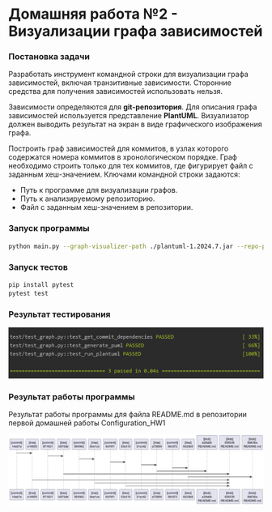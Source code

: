 # Домашняя работа №2 - Визуализации графа зависимостей
### Постановка задачи

Разработать инструмент командной строки для визуализации графа
зависимостей, включая транзитивные зависимости. Сторонние средства для
получения зависимостей использовать нельзя.

Зависимости определяются для <strong>git-репозитория</strong>. Для описания графа
зависимостей используется представление <strong>PlantUML</strong>. Визуализатор должен
выводить результат на экран в виде графического изображения графа.

Построить граф зависимостей для коммитов, в узлах которого содержатся
номера коммитов в хронологическом порядке. Граф необходимо строить только
для тех коммитов, где фигурирует файл с заданным хеш-значением.
Ключами командной строки задаются:
- Путь к программе для визуализации графов.
- Путь к анализируемому репозиторию.
- Файл с заданным хеш-значением в репозитории.

### Запуск программы
```bash
python main.py --graph-visualizer-path ./plantuml-1.2024.7.jar --repo-path <путь_к_репозиторию> --file <путь_к_файлу>
```

### Запуск тестов
```bash
pip install pytest
pytest test
```

### Результат тестирования
![Tests](https://github.com/Balex7777/Configuration_HW2/blob/main/images/test.png)

### Результат работы программы

Результат работы программы для файла README.md в репозитории первой домашней работы Configuration_HW1

![graph](https://github.com/Balex7777/Configuration_HW2/blob/main/dependency_graph.png)
